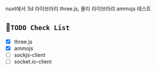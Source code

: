 nuxt에서 3d 라이브러리 three.js, 물리 라이브러리 ammojs 테스트

## 📌`TODO Check List`
- [x] three.js
- [x] ammojs
- [ ] sockjs-client
- [ ] socket.io-client
